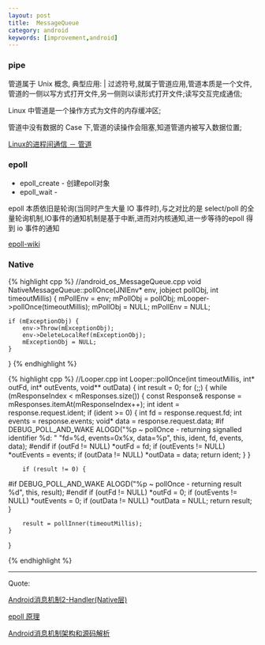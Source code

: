 ```yaml
---
layout: post
title:  MessageQueue 
category: android
keywords: [improvement,android]
---
```


### pipe   

管道属于 Unix 概念, 典型应用:  | 过滤符号,就属于管道应用,管道本质是一个文件,管道的一侧以写方式打开文件,另一侧则以读形式打开文件;读写交互完成通信;

Linux 中管道是一个操作方式为文件的内存缓冲区;

管道中没有数据的 Case 下,管道的读操作会阻塞,知道管道内被写入数据位置;

[Linux的进程间通信 － 管道](https://liwei.life/2016/07/18/pipe/)

### epoll  

* epoll_create - 创建epoll对象
* epoll_wait - 

epoll 本质依旧是轮询(当同时产生大量 IO 事件时),与之对比的是 select/poll 的全量轮询机制,IO事件的通知机制是基于中断,进而对内核通知,进一步等待的epoll 得到 io 事件的通知

[epoll-wiki](https://zh.wikipedia.org/wiki/Epoll)

### Native

{% highlight cpp %}
//android_os_MessageQueue.cpp
void NativeMessageQueue::pollOnce(JNIEnv* env, jobject pollObj, int timeoutMillis) {
    mPollEnv = env;
    mPollObj = pollObj;
    mLooper->pollOnce(timeoutMillis);
    mPollObj = NULL;
    mPollEnv = NULL;

    if (mExceptionObj) {
        env->Throw(mExceptionObj);
        env->DeleteLocalRef(mExceptionObj);
        mExceptionObj = NULL;
    }
}
{% endhighlight %}





{% highlight cpp %}
//Looper.cpp
int Looper::pollOnce(int timeoutMillis, int* outFd, int* outEvents, void** outData) {
    int result = 0;
    for (;;) {
        while (mResponseIndex < mResponses.size()) {
            const Response& response = mResponses.itemAt(mResponseIndex++);
            int ident = response.request.ident;
            if (ident >= 0) {
                int fd = response.request.fd;
                int events = response.events;
                void* data = response.request.data;
#if DEBUG_POLL_AND_WAKE
                ALOGD("%p ~ pollOnce - returning signalled identifier %d: "
                        "fd=%d, events=0x%x, data=%p",
                        this, ident, fd, events, data);
#endif
                if (outFd != NULL) *outFd = fd;
                if (outEvents != NULL) *outEvents = events;
                if (outData != NULL) *outData = data;
                return ident;
            }
        }

        if (result != 0) {
#if DEBUG_POLL_AND_WAKE
            ALOGD("%p ~ pollOnce - returning result %d", this, result);
#endif
            if (outFd != NULL) *outFd = 0;
            if (outEvents != NULL) *outEvents = 0;
            if (outData != NULL) *outData = NULL;
            return result;
        }

        result = pollInner(timeoutMillis);
    }
}

{% endhighlight %}


---

Quote:

[Android消息机制2-Handler(Native层)](http://gityuan.com/2015/12/27/handler-message-native/)

[epoll 原理](https://www.zhihu.com/question/20122137)


[Android消息机制架构和源码解析](http://wangkuiwu.github.io/2014/08/26/MessageQueue/)